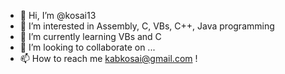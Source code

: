 - 👋 Hi, I’m @kosai13
- 👀 I’m interested in Assembly, C, VBs, C++, Java programming
- 🌱 I’m currently learning VBs and C
- 💞️ I’m looking to collaborate on ...
- 📫 How to reach me kabkosai@gmail.com !

<!---
kosai13/kosai13 is a ✨ special ✨ repository because its `README.md` (this file) appears on your GitHub profile.
You can click the Preview link to take a look at your changes.
--->
